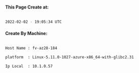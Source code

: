 
   
#### This Page Create at:

```bash

2022-02-02 - 19:05:34 UTC

```

#### Create By Machine:

```bash

Host Name : fv-az28-184

platform  : Linux-5.11.0-1027-azure-x86_64-with-glibc2.31

Ip Local  : 10.1.0.57

```

